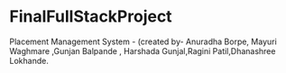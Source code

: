 # FinalFullStackProject
Placement Management System  - (created by- Anuradha Borpe, Mayuri Waghmare ,Gunjan Balpande , Harshada Gunjal,Ragini Patil,Dhanashree Lokhande.
